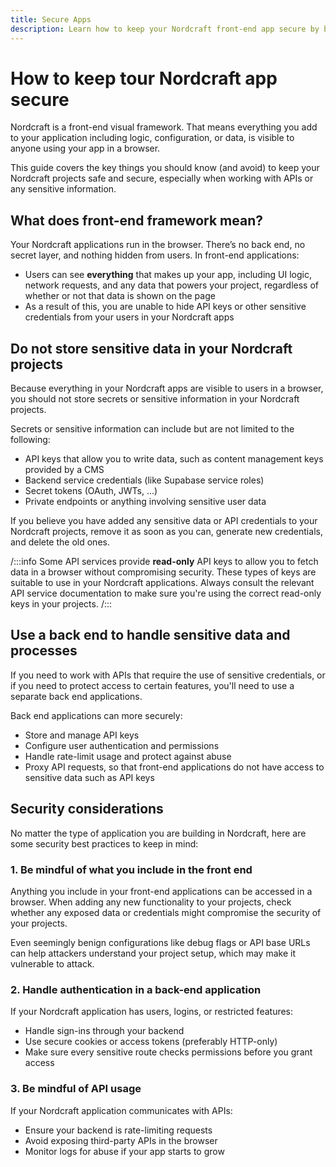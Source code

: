 ```yaml
---
title: Secure Apps
description: Learn how to keep your Nordcraft front-end app secure by being mindful of exposing secret API credentials and other things to avoid
---
```


# How to keep tour Nordcraft app secure

Nordcraft is a front-end visual framework. That means everything you add to your application including logic, configuration, or data, is visible to anyone using your app in a browser.

This guide covers the key things you should know (and avoid) to keep your Nordcraft projects safe and secure, especially when working with APIs or any sensitive information.


## What does front-end framework mean?

Your Nordcraft applications run in the browser. There’s no back end, no secret layer, and nothing hidden from users. In front-end applications:

* Users can see **everything** that makes up your app, including UI logic, network requests, and any data that powers your project, regardless of whether or not that data is shown on the page
* As a result of this, you are unable to hide API keys or other sensitive credentials from your users in your Nordcraft apps


## Do not store sensitive data in your Nordcraft projects

Because everything in your Nordcraft apps are visible to users in a browser, you should not store secrets or sensitive information in your Nordcraft projects.

Secrets or sensitive information can include but are not limited to the following:

* API keys that allow you to write data, such as content management keys provided by a CMS
* Backend service credentials (like Supabase service roles)
* Secret tokens (OAuth, JWTs, ...)
* Private endpoints or anything involving sensitive user data

If you believe you have added any sensitive data or API credentials to your Nordcraft projects, remove it as soon as you can, generate new credentials, and delete the old ones.

/:::info
Some API services provide **read-only** API keys to allow you to fetch data in a browser without compromising security. These types of keys are suitable to use in your Nordcraft applications. Always consult the relevant API service documentation to make sure you're using the correct read-only keys in your projects.
/:::


## Use a back end to handle sensitive data and processes

If you need to work with APIs that require the use of sensitive credentials, or if you need to protect access to certain features, you'll need to use a separate back end applications.

Back end applications can more securely:

* Store and manage API keys
* Configure user authentication and permissions
* Handle rate-limit usage and protect against abuse
* Proxy API requests, so that front-end applications do not have access to sensitive data such as API keys


## Security considerations

No matter the type of application you are building in Nordcraft, here are some security best practices to keep in mind:

### 1. Be mindful of what you include in the front end

Anything you include in your front-end applications can be accessed in a browser. When adding any new functionality to your projects, check whether any exposed data or credentials might compromise the security of your projects.

Even seemingly benign configurations like debug flags or API base URLs can help attackers understand your project setup, which may make it vulnerable to attack.

### 2. Handle authentication in a back-end application

If your Nordcraft application has users, logins, or restricted features:

* Handle sign-ins through your backend
* Use secure cookies or access tokens (preferably HTTP-only)
* Make sure every sensitive route checks permissions before you grant access


### 3. Be mindful of API usage

If your Nordcraft application communicates with APIs:

* Ensure your backend is rate-limiting requests
* Avoid exposing third-party APIs in the browser
* Monitor logs for abuse if your app starts to grow
